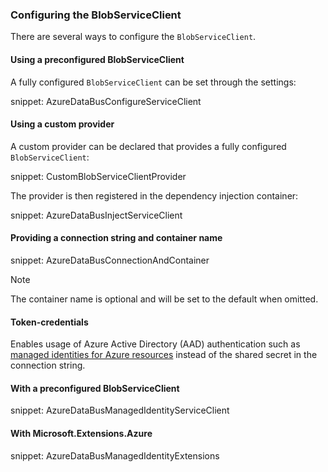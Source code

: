 ### Configuring the BlobServiceClient

There are several ways to configure the `BlobServiceClient`.

#### Using a preconfigured BlobServiceClient

A fully configured `BlobServiceClient` can be set through the settings:

snippet: AzureDataBusConfigureServiceClient

#### Using a custom provider

A custom provider can be declared that provides a fully configured `BlobServiceClient`:

snippet: CustomBlobServiceClientProvider

The provider is then registered in the dependency injection container:

snippet: AzureDataBusInjectServiceClient

#### Providing a connection string and container name

snippet: AzureDataBusConnectionAndContainer

> [!NOTE]
> The container name is optional and will be set to the default when omitted.

#### Token-credentials

Enables usage of Azure Active Directory (AAD) authentication such as [managed identities for Azure resources](https://learn.microsoft.com/en-us/azure/storage/blobs/authorize-access-azure-active-directory) instead of the shared secret in the connection string.

#### With a preconfigured BlobServiceClient

snippet: AzureDataBusManagedIdentityServiceClient

#### With Microsoft.Extensions.Azure

snippet: AzureDataBusManagedIdentityExtensions